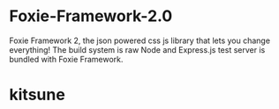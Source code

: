 # Foxie-Framework-2.0
Foxie Framework 2, the json powered css js library that lets you change everything! The build system is raw Node and Express.js test server is bundled with Foxie Framework.
# kitsune
